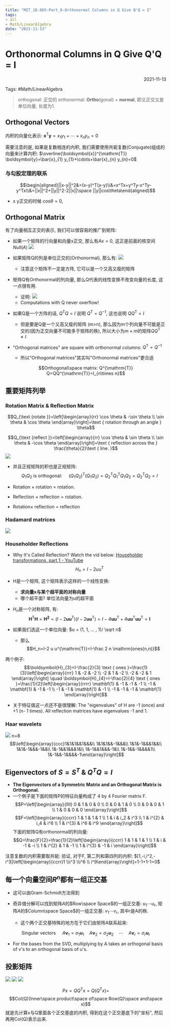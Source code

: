 ```yaml
---
title: "MIT_18.065-Part_6-Orthonormal Columns in Q Give Q'Q = I"
tags:
- all
- Math/LinearAlgebra
date: "2021-11-13"
---
```

# Orthonormal Columns in Q Give Q'Q = I

<div align="right"> 2021-11-13</div>

Tags: #Math/LinearAlgebra 

> orthogonal: 正交的
> orthonormal: **Ortho**(gonal) + **normal**, 即又正交又是单位向量, 长度为1.

## Orthogonal Vectors
内积的向量化表示:  $\boldsymbol{x}^{\mathrm{T}} \boldsymbol{y}=x_{1} y_{1}+\cdots+x_{n} y_{n}=0$

需要注意的是, 如果是复数相连的内积, 我们需要使用共轭复数(Conjugate)组成的向量来计算内积: $\overline{\boldsymbol{x}}^{\mathrm{T}} \boldsymbol{y}=\bar{x}_{1} y_{1}+\cdots+\bar{x}_{n} y_{n}=0$

### 与勾股定理的联系
$$\begin{aligned}||x-y||^2&=(x-y)^T(x-y)\\&=x^Tx+y^Ty-x^Ty-y^Tx\\&=||x||^2+||y||^2-2||x||\space ||y||cos\theta\end{aligned}$$

- x y正交的时候 $cos\theta=0$, 

## Orthogonal Matrix
有了向量相互正交的表示, 我们可以很容易的推广到矩阵:

- 如果一个矩阵的行向量和向量x正交, 那么有$Ax=0$, 这正是前面的核空间$Null(A)$
	![](notes/2021/2021.11/assets/img_2022-10-15-21.png)
	
- 如果矩阵Q的列是单位正交的(Orthonormal), 那么有:
	![](notes/2021/2021.11/assets/img_2022-10-15-22.png)
	- 注意这个矩阵不一定是方阵, 它可以是一个又高又瘦的矩阵

- 矩阵Q有Orthonormal的列向量, 那么Q代表的线性变换不改变向量的长度, 这一点很有用. 
	- 证明: ![](notes/2021/2021.11/assets/img_2022-10-15-23.png)
	- Computations with Q never overflow!

- 如果Q是一个方阵的话, $Q^{\mathrm{T}} Q=I$ 说明 $Q^{\mathrm{T}}=Q^{-1}$, 这也说明 $QQ^{\mathrm{T}}=I$
	- 但是要是Q是一个又高又瘦的矩阵 (m>n), 那么因为m个列向量不可能是正交的(因为正交向量不可能多于矩阵的秩), 所以大小为$m\times m$的矩阵$QQ^{\mathrm{T}}\neq I$

- "Orthogonal matrices" are square with orthonormal columns: $Q^{\mathrm{T}}=Q^{-1}$
	- 所以"Orthogonal matrices"其实叫"Orthonormal matrices"更合适

$$Orthogonal\space matrix: Q^{\mathrm{T}} Q=QQ^{\mathrm{T}}=I_{n\times n}$$

## 重要矩阵列举

### Rotation Matrix & Reflection Matrix
$$Q_{\text {rotate }}=\left[\begin{array}{rr}
\cos \theta & -\sin \theta \\
\sin \theta & \cos \theta
\end{array}\right]=\text { rotation through an angle } \theta$$

$$Q_{\text {reflect }}=\left[\begin{array}{rr}
\cos \theta & \sin \theta \\
\sin \theta & -\cos \theta
\end{array}\right]=\text { reflection across the } \frac{\theta}{2}\text { line. }$$
![](notes/2021/2021.11/assets/img_2022-10-15-24.png)

- 并且正规矩阵的积也是正规矩阵:
	$$Q_{1} Q_{2} \text { is orthogonal: } \quad\left(Q_{1} Q_{2}\right)^{\mathrm{T}}\left(Q_{1} Q_{2}\right)=Q_{2}^{\mathrm{T}} Q_{1}^{\mathrm{T}} Q_{1} Q_{2}=Q_{2}^{\mathrm{T}} Q_{2}=I$$
	
- Rotation $\times$ rotation = rotation. 
- Reflection $\times$ reflection = rotation. 
- Rotation$\times$ reflection = reflection
	
### Hadamard matrices
![](notes/2021/2021.11/assets/img_2022-10-15-25.png)


### Householder Reflections
- Why It's Called Reflection? Watch the vid below:
[Householder transformations, part 1 - YouTube](https://www.youtube.com/watch?v=6TIVIw4B5VA)
$$H_{n}=I-2 u u^{\mathrm{T}}$$
- H是一个矩阵, 这个矩阵表示这样的一个线性变换: 
	- **求向量x与某个超平面的对称向量**
	- 哪个超平面? 单位法向量为$u$的超平面

- $H_n$是一个对称矩阵, 有:
	$$\boldsymbol{H}^{\mathrm{T}} \boldsymbol{H}=
\boldsymbol{H}^{\mathbf{2}}=
\left(I-2 \boldsymbol{u} \boldsymbol{u}^{\mathrm{T}}\right)
\left(I-2 \boldsymbol{u} \boldsymbol{u}^{\mathrm{T}}\right)=
I-4 \boldsymbol{u} \boldsymbol{u}^{\mathrm{T}}+
4\boldsymbol{u}\boldsymbol{u}^{\mathrm{T}}\boldsymbol{u}\boldsymbol{u}^{\mathrm{T}}=\boldsymbol{I}$$

- 如果我们选这一个单位向量: $u = (1, 1, ... , 1)/ \sqrt n$
	- 那么
		$$H_n=I-2 u u^{\mathrm{T}}=I-\frac 2 n \mathrm{ones(n,n)}$$

两个例子:
$$\boldsymbol{H}_{3}=I-\frac{2}{3} \text { ones }=\frac{1}{3}\left[\begin{array}{rrr}
1 & -2 & -2 \\
-2 & 1 & -2 \\
-2 & -2 & 1
\end{array}\right] \quad \boldsymbol{H}_{4}=I-\frac{2}{4} \text { ones }=\frac{1}{2}\left[\begin{array}{rrrr}
\mathbf{1} & -1 & -1 & -1 \\
-1 & \mathbf{1} & -1 & -1 \\
-1 & -1 & \mathbf{1} & -1 \\
-1 & -1 & -1 & \mathbf{1}
\end{array}\right]$$

- 关于特征值这一点还不是很理解:
The "eigenvalues" of H are -1 (once) and +1 (n- 1 times). All reflection matrices have eigenvalues -1 and 1.


### Haar wavelets
![](notes/2021/2021.11/assets/img_2022-10-15-26.png)
n=8
$$\left[\begin{array}{ccc}1&1&1&&1&&&\\ 1&1&1&&-1&&&\\ 1&1&-1&&&1&&\\ 1&1&-1&&&-1&&\\ 1&-1&&1&&&1&\\ 1&-1&&1&&&-1&\\ 1&-1&&-1&&&&1\\ 1&-1&&-1&&&&-1\end{array}\right]$$

## Eigenvectors of $S=S^T$ & $Q^TQ=I$
- **The Eigenvectors of a Symmetric Matrix and an Orthogonal Matrix is Orthogonal.**
- 一个例子是下面的矩阵P的特征向量构成了 4 by 4 Fourier matrix F.
$$P=\left[\begin{array}{llll}
0 & 1 & 0 & 0 \\
0 & 0 & 1 & 0 \\
0 & 0 & 0 & 1 \\
1 & 0 & 0 & 0
\end{array}\right]$$
$$F=\left[\begin{array}{ccrr}
1 & 1 & 1 & 1 \\
1 & i & i_2 & i^3 \\
1 & i^{2} & i_4 & i^6 \\
1 & i^{3} & i^6 & i^9
\end{array}\right]$$
下面的矩阵Q有orthonormal的列向量:
$$Q=\frac{F}{2}=\frac{1}{2}\left[\begin{array}{ccrr}
1 & 1 & 1 & 1 \\
1 & i & -1 & -i \\
1 & i^{2} & 1 & -1 \\
1 & i^{3} & -1 & i
\end{array}\right]$$

注意复数的内积需要取共轭:
验证, 对于F, 第二列和第四列的内积:
$[1,-i,i^2,-i^3]\left[\begin{array}{ccrr}1 \\i^3 \\i^6 \\ i^9\end{array}\right]=1-1+1-1=0$


## 每一个向量空间$R^n$都有一组正交基
- 这可以由Gram-Schmidt方法得到

- 奇异值分解可以找到矩阵$A$的$Row\space Space$的一组正交基: $u_1\cdots u_r$, 矩阵$A$的$Column\space Space$的一组正交基: $v_1\cdots v_r$, 其中r是A的秩. 
	- 这个两个正交基特殊的地方在于它们由矩阵A联系起来:
	
$$\text { Singular vectors } \quad A \boldsymbol{v}_{1}=\sigma_{1} \boldsymbol{u}_{1} \quad A \boldsymbol{v}_{2}=\sigma_{2} \boldsymbol{u}_{2} \quad \cdots \quad A \boldsymbol{v}_{r}=\sigma_{r} \boldsymbol{u}_{r}$$

- For the bases from the SVD, multiplying by A takes an orthogonal basis of v's to an orthogonal basis of u's.


## 投影矩阵
![](notes/2021/2021.11/assets/img_2022-10-15-27.png)
![](notes/2021/2021.11/assets/img_2022-10-15-28.png)
![](notes/2021/2021.11/assets/img_2022-10-15-29.png)

$$Px=QQ^{\mathrm{T}}x=Q(Q^{\mathrm{T}}x)=$$
$$Col(Q)(Inner\space product\space of\space Row(Q)\space and\space x)$$
就是先计算x与Q里面各个正交基底的内积, 得到在这个正交基底下的"坐标", 然后再用Col(Q)表示出来.


